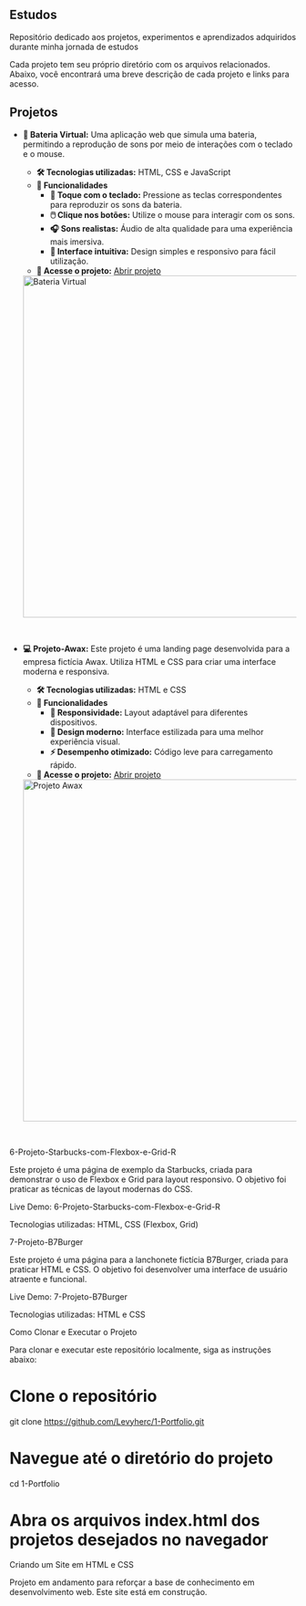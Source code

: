 <h2><strong>Estudos</strong></h2>

<p>Repositório dedicado aos projetos, experimentos e aprendizados adquiridos durante minha jornada de estudos<p>
<p>Cada projeto tem seu próprio diretório com os arquivos relacionados. Abaixo, você encontrará uma breve descrição de cada projeto e links para acesso.</p>

<h2><strong>Projetos</strong></h2>

<ul>
  <li>
    <p><strong>🎵 Bateria Virtual:</strong> Uma aplicação web que simula uma bateria, permitindo a reprodução de sons por meio de interações com o teclado e o mouse.</p>
    <ul>
      <li><strong>🛠️ Tecnologias utilizadas:</strong> HTML, CSS e JavaScript</li>
      <li>
        <strong>🚀 Funcionalidades</strong>
        <ul>
          <li><strong>🎹 Toque com o teclado:</strong> Pressione as teclas correspondentes para reproduzir os sons da bateria.</li>
          <li><strong>🖱️ Clique nos botões:</strong> Utilize o mouse para interagir com os sons.</li>
          <li><strong>🎧 Sons realistas:</strong> Áudio de alta qualidade para uma experiência mais imersiva.</li>
          <li><strong>🎨 Interface intuitiva:</strong> Design simples e responsivo para fácil utilização.</li>
        </ul>
      </li>
      <li><strong>🔗 Acesse o projeto:</strong> <a href="https://levyherc.github.io/Estudos/Projetos/Bateria/index.html" target="_blank" rel="noopener noreferrer">Abrir projeto</a></li>
    </ul>
  </li>
  <img src="URL_DA_IMAGEM_AQUI" alt="Bateria Virtual" width="600">
</ul>
<br>

<ul>
  <li>
    <p><strong>💻 Projeto-Awax:</strong> Este projeto é uma landing page desenvolvida para a empresa fictícia Awax. Utiliza HTML e CSS para criar uma interface moderna e responsiva.</p>
    <ul>
      <li><strong>🛠️ Tecnologias utilizadas:</strong> HTML e CSS</li>
      <li>
        <strong>🚀 Funcionalidades</strong>
        <ul>
          <li><strong>📱 Responsividade:</strong> Layout adaptável para diferentes dispositivos.</li>
          <li><strong>🎨 Design moderno:</strong> Interface estilizada para uma melhor experiência visual.</li>
          <li><strong>⚡ Desempenho otimizado:</strong> Código leve para carregamento rápido.</li>
        </ul>
      </li>
      <li><strong>🔗 Acesse o projeto:</strong> <a href="https://levyherc.github.io/Estudos/Projetos/Projeto-Awax/index.html" target="_blank" rel="noopener noreferrer">Abrir projeto</a></li>
    </ul>
  </li>
  <img src="https://github.com/user-attachments/assets/4ffc4bf6-8903-4163-a518-8bdb50abfb20" alt="Projeto Awax" width="600">
</ul>
<br>






6-Projeto-Starbucks-com-Flexbox-e-Grid-R

Este projeto é uma página de exemplo da Starbucks, criada para demonstrar o uso de Flexbox e Grid para layout responsivo. O objetivo foi praticar as técnicas de layout modernas do CSS.

Live Demo: 6-Projeto-Starbucks-com-Flexbox-e-Grid-R

Tecnologias utilizadas: HTML, CSS (Flexbox, Grid)

7-Projeto-B7Burger

Este projeto é uma página para a lanchonete fictícia B7Burger, criada para praticar HTML e CSS. O objetivo foi desenvolver uma interface de usuário atraente e funcional.

Live Demo: 7-Projeto-B7Burger

Tecnologias utilizadas: HTML e CSS

Como Clonar e Executar o Projeto

Para clonar e executar este repositório localmente, siga as instruções abaixo:

# Clone o repositório
git clone https://github.com/Levyherc/1-Portfolio.git

# Navegue até o diretório do projeto
cd 1-Portfolio

# Abra os arquivos index.html dos projetos desejados no navegador

Criando um Site em HTML e CSS

Projeto em andamento para reforçar a base de conhecimento em desenvolvimento web.
Este site está em construção.
